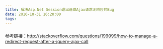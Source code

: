 ```yaml
---
title: 解决Asp.Net Session退出造成Ajax请求无响应的Bug
date: 2016-10-31 16:20:00
tags:
---
```

### 
参考链接：http://stackoverflow.com/questions/199099/how-to-manage-a-redirect-request-after-a-jquery-ajax-call
